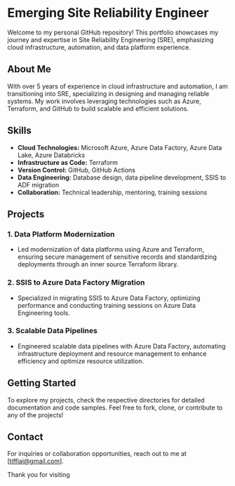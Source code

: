 # Emerging Site Reliability Engineer 

Welcome to my personal GitHub repository! This portfolio showcases my journey and expertise in Site Reliability Engineering (SRE), emphasizing cloud infrastructure, automation, and data platform experience.

## About Me

With over 5 years of experience in cloud infrastructure and automation, I am transitioning into SRE, specializing in designing and managing reliable systems. My work involves leveraging technologies such as Azure, Terraform, and GitHub to build scalable and efficient solutions.

## Skills

- **Cloud Technologies:** Microsoft Azure, Azure Data Factory, Azure Data Lake, Azure Databricks
- **Infrastructure as Code:** Terraform
- **Version Control:** GitHub, GitHub Actions
- **Data Engineering:** Database design, data pipeline development, SSIS to ADF migration
- **Collaboration:** Technical leadership, mentoring, training sessions

## Projects

### 1. **Data Platform Modernization**
- Led modernization of data platforms using Azure and Terraform, ensuring secure management of sensitive records and standardizing deployments through an inner source Terraform library.

### 2. **SSIS to Azure Data Factory Migration**
- Specialized in migrating SSIS to Azure Data Factory, optimizing performance and conducting training sessions on Azure Data Engineering tools.

### 3. **Scalable Data Pipelines**
- Engineered scalable data pipelines with Azure Data Factory, automating infrastructure deployment and resource management to enhance efficiency and optimize resource utilization.

## Getting Started

To explore my projects, check the respective directories for detailed documentation and code samples. Feel free to fork, clone, or contribute to any of the projects!

## Contact

For inquiries or collaboration opportunities, reach out to me at [tiffiaj@gmail.com].

Thank you for visiting
